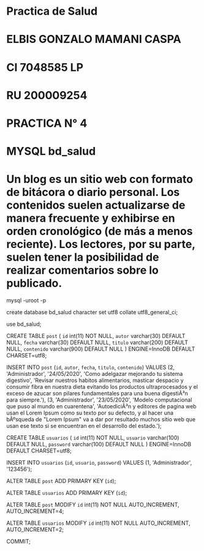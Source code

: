 # Practica de Salud

# ELBIS GONZALO MAMANI CASPA
# CI 7048585 LP 
# RU 200009254

# PRACTICA N° 4
# MYSQL bd_salud

# Un blog es un sitio web con formato de bitácora o diario personal. Los contenidos suelen actualizarse de manera frecuente y exhibirse en orden cronológico (de más a menos reciente). Los lectores, por su parte, suelen tener la posibilidad de realizar comentarios sobre lo publicado.


mysql -uroot -p

create database bd_salud character set utf8 collate utf8_general_ci;

use bd_salud;

CREATE TABLE `post` (
`id` int(11) NOT NULL,
`autor` varchar(30) DEFAULT NULL,
`fecha` varchar(30) DEFAULT NULL,
`titulo` varchar(200) DEFAULT NULL,
`contenido` varchar(900) DEFAULT NULL
) ENGINE=InnoDB DEFAULT CHARSET=utf8;

INSERT INTO `post` (`id`, `autor`, `fecha`, `titulo`, `contenido`) VALUES
(2, 'Administrador', '24/05/2020', 'Como adelgazar mejorando tu sistema digestivo', 'Revisar nuestros habitos alimentarios, masticar despacio y consumir fibra en nuestra dieta evitando los productos ultraprocesados y el exceso de azucar son pilares fundamentales para una buena digestiÃ³n para siempre.'),
(3, 'Administrador', '23/05/2020', 'Modelo computacional que puso al mundo en cuarentena', 'AutoediciÃ³n y editores de pagina web usan el Lorem Ipsum como su texto por su defecto, y al hacer una bÃºsqueda de "Lorem Ipsum" va a dar por resultado muchos sitio web que usan ese texto si se encuentran en el desarrollo del estado.');

CREATE TABLE `usuarios` (
`id` int(11) NOT NULL,
`usuario` varchar(100) DEFAULT NULL,
`password` varchar(100) DEFAULT NULL
) ENGINE=InnoDB DEFAULT CHARSET=utf8;

INSERT INTO `usuarios` (`id`, `usuario`, `password`) VALUES (1, 'Administrador', '123456');


ALTER TABLE `post`
ADD PRIMARY KEY (`id`);

ALTER TABLE `usuarios`
ADD PRIMARY KEY (`id`);

ALTER TABLE `post`
MODIFY `id` int(11) NOT NULL AUTO_INCREMENT, AUTO_INCREMENT=4;


ALTER TABLE `usuarios`
MODIFY `id` int(11) NOT NULL AUTO_INCREMENT, AUTO_INCREMENT=2;

COMMIT;
